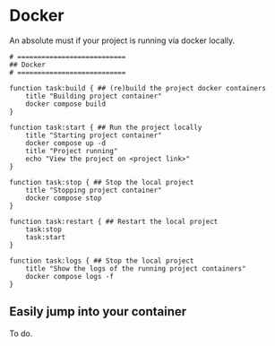# Docker

An absolute must if your project is running via docker locally.

```shell
# ===========================
## Docker
# ===========================

function task:build { ## (re)build the project docker containers
	title "Building project container"
	docker compose build
}

function task:start { ## Run the project locally
	title "Starting project container"
	docker compose up -d
	title "Project running"
	echo "View the project on <project link>"
}

function task:stop { ## Stop the local project
	title "Stopping project container"
	docker compose stop
}

function task:restart { ## Restart the local project
	task:stop
	task:start
}

function task:logs { ## Stop the local project
	title "Show the logs of the running project containers"
	docker compose logs -f
}
```

## Easily jump into your container

To do.
